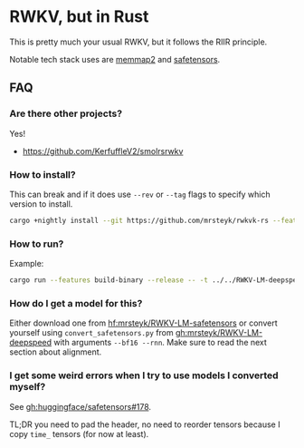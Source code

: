# RWKV, but in Rust

This is pretty much your usual RWKV, but it follows the RIIR principle.

Notable tech stack uses are [memmap2](https://github.com/RazrFalcon/memmap2-rs) and [safetensors](https://github.com/huggingface/safetensors).

## FAQ

### Are there other projects?

Yes!

- <https://github.com/KerfuffleV2/smolrsrwkv>

### How to install?

This can break and if it does use `--rev` or `--tag` flags to specify which version to install.

```sh
cargo +nightly install --git https://github.com/mrsteyk/rwkvk-rs --features="build-binary"
```

### How to run?

Example:

```sh
cargo run --features build-binary --release -- -t ../../RWKV-LM-deepspeed/20B_tokenizer_openchatgpt.json -m ../../RWKV-LM-deepspeed/RWKV-v4neo/RWKV-4-Pile-430M-20220808-8066.rnn.bf16.safetensors "hi!"
```

### How do I get a model for this?

Either download one from [hf:mrsteyk/RWKV-LM-safetensors](https://huggingface.co/mrsteyk/RWKV-LM-safetensors/tree/main) or convert yourself using `convert_safetensors.py` from [gh:mrsteyk/RWKV-LM-deepspeed](https://github.com/mrsteyk/RWKV-LM-deepspeed) with arguments `--bf16 --rnn`. Make sure to read the next section about alignment.

### I get some weird errors when I try to use models I converted myself?

See [gh:huggingface/safetensors#178](https://github.com/huggingface/safetensors/issues/178).

TL;DR you need to pad the header, no need to reorder tensors because I copy `time_` tensors (for now at least).
